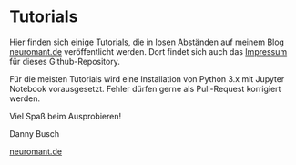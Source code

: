 
# Tutorials 

Hier finden sich einige Tutorials, die in losen Abständen auf meinem Blog [neuromant.de](https://neuromant.de) veröffentlicht werden. Dort findet sich auch das [Impressum](https://neuromant.de/about) für dieses Github-Repository.

Für die meisten Tutorials wird eine Installation von Python 3.x mit Jupyter Notebook vorausgesetzt. Fehler dürfen gerne als Pull-Request korrigiert werden.

Viel Spaß beim Ausprobieren!

Danny Busch

[neuromant.de](https://neuromant.de)

